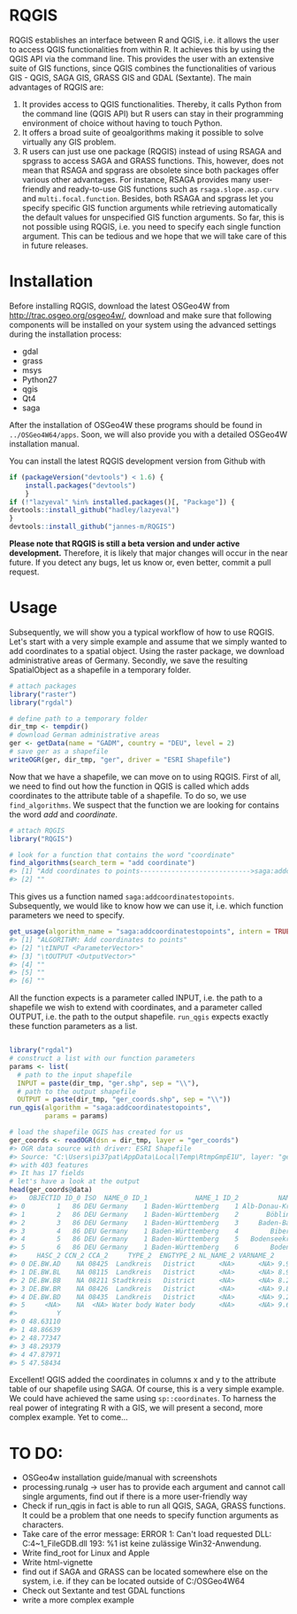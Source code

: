 <!-- README.md is generated from README.Rmd. Please edit that file -->
<!-- C:\OSGeo4W64\bin\python-qgis -> opens Python!! -->
RQGIS
=====

RQGIS establishes an interface between R and QGIS, i.e. it allows the user to access QGIS functionalities from within R. It achieves this by using the QGIS API via the command line. This provides the user with an extensive suite of GIS functions, since QGIS combines the functionalities of various GIS - QGIS, SAGA GIS, GRASS GIS and GDAL (Sextante). The main advantages of RQGIS are:

1.  It provides access to QGIS functionalities. Thereby, it calls Python from the command line (QGIS API) but R users can stay in their programming environment of choice without having to touch Python.
2.  It offers a broad suite of geoalgorithms making it possible to solve virtually any GIS problem.
3.  R users can just use one package (RQGIS) instead of using RSAGA and spgrass to access SAGA and GRASS functions. This, however, does not mean that RSAGA and spgrass are obsolete since both packages offer various other advantages. For instance, RSAGA provides many user-friendly and ready-to-use GIS functions such as `rsaga.slope.asp.curv` and `multi.focal.function`. Besides, both RSAGA and spgrass let you specify specific GIS function arguments while retrieving automatically the default values for unspecified GIS function arguments. So far, this is not possible using RQGIS, i.e. you need to specify each single function argument. This can be tedious and we hope that we will take care of this in future releases.

Installation
============

Before installing RQGIS, download the latest OSGeo4W from <http://trac.osgeo.org/osgeo4w/>, download and make sure that following components will be installed on your system using the advanced settings during the installation process:

-   gdal
-   grass
-   msys
-   Python27
-   qgis
-   Qt4
-   saga

After the installation of OSGeo4W these programs should be found in `../OSGeo4W64/apps`. Soon, we will also provide you with a detailed OSGeo4W installation manual.

You can install the latest RQGIS development version from Github with

``` r
if (packageVersion("devtools") < 1.6) {
    install.packages("devtools")    
    }
if (!"lazyeval" %in% installed.packages()[, "Package"]) {
devtools::install_github("hadley/lazyeval")  
}
devtools::install_github("jannes-m/RQGIS")
```

**Please note that RQGIS is still a beta version and under active development.** Therefore, it is likely that major changes will occur in the near future. If you detect any bugs, let us know or, even better, commit a pull request.

Usage
=====

Subsequently, we will show you a typical workflow of how to use RQGIS. Let's start with a very simple example and assume that we simply wanted to add coordinates to a spatial object. Using the raster package, we download administrative areas of Germany. Secondly, we save the resulting SpatialObject as a shapefile in a temporary folder.

``` r
# attach packages
library("raster")
library("rgdal")

# define path to a temporary folder
dir_tmp <- tempdir()
# download German administrative areas
ger <- getData(name = "GADM", country = "DEU", level = 2)
# save ger as a shapefile
writeOGR(ger, dir_tmp, "ger", driver = "ESRI Shapefile")
```

Now that we have a shapefile, we can move on to using RQGIS. First of all, we need to find out how the function in QGIS is called which adds coordinates to the attribute table of a shapefile. To do so, we use `find_algorithms`. We suspect that the function we are looking for contains the word *add* and *coordinate*.

``` r
# attach RQGIS
library("RQGIS")

# look for a function that contains the word "coordinate"
find_algorithms(search_term = "add coordinate")
#> [1] "Add coordinates to points---------------------------->saga:addcoordinatestopoints"
#> [2] ""
```

This gives us a function named `saga:addcoordinatestopoints`. Subsequently, we would like to know how we can use it, i.e. which function parameters we need to specify.

``` r
get_usage(algorithm_name = "saga:addcoordinatestopoints", intern = TRUE)
#> [1] "ALGORITHM: Add coordinates to points"
#> [2] "\tINPUT <ParameterVector>"            
#> [3] "\tOUTPUT <OutputVector>"              
#> [4] ""                                    
#> [5] ""                                    
#> [6] ""
```

All the function expects is a parameter called INPUT, i.e. the path to a shapefile we wish to extend with coordinates, and a parameter called OUTPUT, i.e. the path to the output shapefile. `run_qgis` expects exactly these function parameters as a list.

``` r

library("rgdal")
# construct a list with our function parameters
params <- list(
  # path to the input shapefile
  INPUT = paste(dir_tmp, "ger.shp", sep = "\\"),
  # path to the output shapefile
  OUTPUT = paste(dir_tmp, "ger_coords.shp", sep = "\\"))
run_qgis(algorithm = "saga:addcoordinatestopoints", 
         params = params)

# load the shapefile QGIS has created for us
ger_coords <- readOGR(dsn = dir_tmp, layer = "ger_coords")
#> OGR data source with driver: ESRI Shapefile 
#> Source: "C:\Users\pi37pat\AppData\Local\Temp\RtmpGmpE1U", layer: "ger_coords"
#> with 403 features
#> It has 17 fields
# let's have a look at the output
head(ger_coords@data)
#>   OBJECTID ID_0 ISO  NAME_0 ID_1            NAME_1 ID_2          NAME_2
#> 0        1   86 DEU Germany    1 Baden-Württemberg    1 Alb-Donau-Kreis
#> 1        2   86 DEU Germany    1 Baden-Württemberg    2       Böblingen
#> 2        3   86 DEU Germany    1 Baden-Württemberg    3     Baden-Baden
#> 3        4   86 DEU Germany    1 Baden-Württemberg    4        Biberach
#> 4        5   86 DEU Germany    1 Baden-Württemberg    5   Bodenseekreis
#> 5        6   86 DEU Germany    1 Baden-Württemberg    6        Bodensee
#>     HASC_2 CCN_2 CCA_2     TYPE_2  ENGTYPE_2 NL_NAME_2 VARNAME_2        X
#> 0 DE.BW.AD    NA 08425  Landkreis   District      <NA>      <NA> 9.948325
#> 1 DE.BW.BL    NA 08115  Landkreis   District      <NA>      <NA> 8.938024
#> 2 DE.BW.BB    NA 08211 Stadtkreis   District      <NA>      <NA> 8.288034
#> 3 DE.BW.BR    NA 08426  Landkreis   District      <NA>      <NA> 9.885155
#> 4 DE.BW.BD    NA 08435  Landkreis   District      <NA>      <NA> 9.270726
#> 5     <NA>    NA  <NA> Water body Water body      <NA>      <NA> 9.602077
#>          Y
#> 0 48.63110
#> 1 48.86639
#> 2 48.77347
#> 3 48.29379
#> 4 47.87971
#> 5 47.58434
```

Excellent! QGIS added the coordinates in columns x and y to the attribute table of our shapefile using SAGA. Of course, this is a very simple example. We could have achieved the same using `sp::coordinates`. To harness the real power of integrating R with a GIS, we will present a second, more complex example. Yet to come...

TO DO:
======

-   OSGeo4w installation guide/manual with screenshots
-   processing.runalg -&gt; user has to provide each argument and cannot call single arguments, find out if there is a more user-friendly way
-   Check if run\_qgis in fact is able to run all QGIS, SAGA, GRASS functions. It could be a problem that one needs to specify function arguments as characters.
-   Take care of the error message: ERROR 1: Can't load requested DLL: C:4~1\_FileGDB.dll 193: %1 ist keine zulässige Win32-Anwendung.
-   Write find\_root for Linux and Apple
-   Write html-vignette
-   find out if SAGA and GRASS can be located somewhere else on the system, i.e. if they can be located outside of C:/OSGeo4W64
-   Check out Sextante and test GDAL functions
-   write a more complex example
